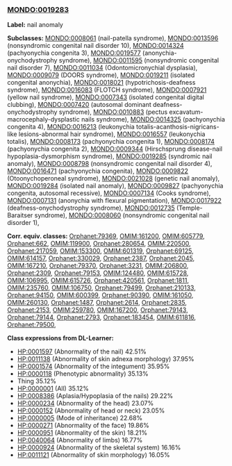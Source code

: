 
### [MONDO:0019283](http://purl.obolibrary.org/obo/MONDO_0019283)
**Label:** nail anomaly

**Subclasses:** [MONDO:0008061](http://purl.obolibrary.org/obo/MONDO_0008061) (nail-patella syndrome), [MONDO:0013596](http://purl.obolibrary.org/obo/MONDO_0013596) (nonsyndromic congenital nail disorder 10), [MONDO:0014324](http://purl.obolibrary.org/obo/MONDO_0014324) (pachyonychia congenita 3), [MONDO:0019577](http://purl.obolibrary.org/obo/MONDO_0019577) (anonychia-onychodystrophy syndrome), [MONDO:0011595](http://purl.obolibrary.org/obo/MONDO_0011595) (nonsyndromic congenital nail disorder 7), [MONDO:0011034](http://purl.obolibrary.org/obo/MONDO_0011034) (Odontomicronychial dysplasia), [MONDO:0009079](http://purl.obolibrary.org/obo/MONDO_0009079) (DOORS syndrome), [MONDO:0019211](http://purl.obolibrary.org/obo/MONDO_0019211) (isolated congenital anonychia), [MONDO:0018021](http://purl.obolibrary.org/obo/MONDO_0018021) (hypotrichosis-deafness syndrome), [MONDO:0016083](http://purl.obolibrary.org/obo/MONDO_0016083) (FLOTCH syndrome), [MONDO:0007921](http://purl.obolibrary.org/obo/MONDO_0007921) (yellow nail syndrome), [MONDO:0007343](http://purl.obolibrary.org/obo/MONDO_0007343) (isolated congenital digital clubbing), [MONDO:0007420](http://purl.obolibrary.org/obo/MONDO_0007420) (autosomal dominant deafness-onychodystrophy syndrome), [MONDO:0010883](http://purl.obolibrary.org/obo/MONDO_0010883) (pectus excavatum-macrocephaly-dysplastic nails syndrome), [MONDO:0014325](http://purl.obolibrary.org/obo/MONDO_0014325) (pachyonychia congenita 4), [MONDO:0016213](http://purl.obolibrary.org/obo/MONDO_0016213) (leukonychia totalis-acanthosis-nigricans-like lesions-abnormal hair syndrome), [MONDO:0016557](http://purl.obolibrary.org/obo/MONDO_0016557) (leukonychia totalis), [MONDO:0008173](http://purl.obolibrary.org/obo/MONDO_0008173) (pachyonychia congenita 1), [MONDO:0008174](http://purl.obolibrary.org/obo/MONDO_0008174) (pachyonychia congenita 2), [MONDO:0009344](http://purl.obolibrary.org/obo/MONDO_0009344) (Hirschsprung disease-nail hypoplasia-dysmorphism syndrome), [MONDO:0019285](http://purl.obolibrary.org/obo/MONDO_0019285) (syndromic nail anomaly), [MONDO:0008798](http://purl.obolibrary.org/obo/MONDO_0008798) (nonsyndromic congenital nail disorder 4), [MONDO:0016471](http://purl.obolibrary.org/obo/MONDO_0016471) (pachyonychia congenita), [MONDO:0009822](http://purl.obolibrary.org/obo/MONDO_0009822) (Otoonychoperoneal syndrome), [MONDO:0021028](http://purl.obolibrary.org/obo/MONDO_0021028) (genetic nail anomaly), [MONDO:0019284](http://purl.obolibrary.org/obo/MONDO_0019284) (isolated nail anomaly), [MONDO:0009827](http://purl.obolibrary.org/obo/MONDO_0009827) (pachyonychia congenita, autosomal recessive), [MONDO:0007134](http://purl.obolibrary.org/obo/MONDO_0007134) (Cooks syndrome), [MONDO:0007131](http://purl.obolibrary.org/obo/MONDO_0007131) (anonychia with flexural pigmentation), [MONDO:0017922](http://purl.obolibrary.org/obo/MONDO_0017922) (deafness-onychodystrophy syndrome), [MONDO:0012735](http://purl.obolibrary.org/obo/MONDO_0012735) (Temple-Baraitser syndrome), [MONDO:0008060](http://purl.obolibrary.org/obo/MONDO_0008060) (nonsyndromic congenital nail disorder 1), 

**Corr. equiv. classes:** [Orphanet:79369](http://www.orpha.net/ORDO/Orphanet_79369), [OMIM:161200](http://purl.obolibrary.org/obo/OMIM_161200), [OMIM:605779](http://purl.obolibrary.org/obo/OMIM_605779), [Orphanet:662](http://www.orpha.net/ORDO/Orphanet_662), [OMIM:119900](http://purl.obolibrary.org/obo/OMIM_119900), [Orphanet:280654](http://www.orpha.net/ORDO/Orphanet_280654), [OMIM:220500](http://purl.obolibrary.org/obo/OMIM_220500), [Orphanet:217059](http://www.orpha.net/ORDO/Orphanet_217059), [OMIM:153300](http://purl.obolibrary.org/obo/OMIM_153300), [OMIM:601319](http://purl.obolibrary.org/obo/OMIM_601319), [Orphanet:69125](http://www.orpha.net/ORDO/Orphanet_69125), [OMIM:614157](http://purl.obolibrary.org/obo/OMIM_614157), [Orphanet:330029](http://www.orpha.net/ORDO/Orphanet_330029), [Orphanet:2387](http://www.orpha.net/ORDO/Orphanet_2387), [Orphanet:2045](http://www.orpha.net/ORDO/Orphanet_2045), [OMIM:167210](http://purl.obolibrary.org/obo/OMIM_167210), [Orphanet:79370](http://www.orpha.net/ORDO/Orphanet_79370), [Orphanet:3231](http://www.orpha.net/ORDO/Orphanet_3231), [OMIM:206800](http://purl.obolibrary.org/obo/OMIM_206800), [Orphanet:2309](http://www.orpha.net/ORDO/Orphanet_2309), [Orphanet:79153](http://www.orpha.net/ORDO/Orphanet_79153), [OMIM:124480](http://purl.obolibrary.org/obo/OMIM_124480), [OMIM:615728](http://purl.obolibrary.org/obo/OMIM_615728), [OMIM:106995](http://purl.obolibrary.org/obo/OMIM_106995), [OMIM:615726](http://purl.obolibrary.org/obo/OMIM_615726), [Orphanet:420561](http://www.orpha.net/ORDO/Orphanet_420561), [Orphanet:1811](http://www.orpha.net/ORDO/Orphanet_1811), [OMIM:235760](http://purl.obolibrary.org/obo/OMIM_235760), [OMIM:106750](http://purl.obolibrary.org/obo/OMIM_106750), [Orphanet:79499](http://www.orpha.net/ORDO/Orphanet_79499), [Orphanet:210133](http://www.orpha.net/ORDO/Orphanet_210133), [Orphanet:94150](http://www.orpha.net/ORDO/Orphanet_94150), [OMIM:600399](http://purl.obolibrary.org/obo/OMIM_600399), [Orphanet:90390](http://www.orpha.net/ORDO/Orphanet_90390), [OMIM:161050](http://purl.obolibrary.org/obo/OMIM_161050), [OMIM:260130](http://purl.obolibrary.org/obo/OMIM_260130), [Orphanet:1487](http://www.orpha.net/ORDO/Orphanet_1487), [Orphanet:2614](http://www.orpha.net/ORDO/Orphanet_2614), [Orphanet:2835](http://www.orpha.net/ORDO/Orphanet_2835), [Orphanet:2153](http://www.orpha.net/ORDO/Orphanet_2153), [OMIM:259780](http://purl.obolibrary.org/obo/OMIM_259780), [OMIM:167200](http://purl.obolibrary.org/obo/OMIM_167200), [Orphanet:79143](http://www.orpha.net/ORDO/Orphanet_79143), [Orphanet:79144](http://www.orpha.net/ORDO/Orphanet_79144), [Orphanet:2793](http://www.orpha.net/ORDO/Orphanet_2793), [Orphanet:183454](http://www.orpha.net/ORDO/Orphanet_183454), [OMIM:611816](http://purl.obolibrary.org/obo/OMIM_611816), [Orphanet:79500](http://www.orpha.net/ORDO/Orphanet_79500), 

**Class expressions from DL-Learner:**

- [HP:0001597](http://purl.obolibrary.org/obo/HP_0001597) (Abnormality of the nail) 42.51%
- [HP:0011138](http://purl.obolibrary.org/obo/HP_0011138) (Abnormality of skin adnexa morphology) 37.95%
- [HP:0001574](http://purl.obolibrary.org/obo/HP_0001574) (Abnormality of the integument) 35.95%
- [HP:0000118](http://purl.obolibrary.org/obo/HP_0000118) (Phenotypic abnormality) 35.13%
- Thing 35.12%
- [HP:0000001](http://purl.obolibrary.org/obo/HP_0000001) (All) 35.12%
- [HP:0008386](http://purl.obolibrary.org/obo/HP_0008386) (Aplasia/Hypoplasia of the nails) 29.22%
- [HP:0000234](http://purl.obolibrary.org/obo/HP_0000234) (Abnormality of the head) 23.07%
- [HP:0000152](http://purl.obolibrary.org/obo/HP_0000152) (Abnormality of head or neck) 23.05%
- [HP:0000005](http://purl.obolibrary.org/obo/HP_0000005) (Mode of inheritance) 22.68%
- [HP:0000271](http://purl.obolibrary.org/obo/HP_0000271) (Abnormality of the face) 19.86%
- [HP:0000951](http://purl.obolibrary.org/obo/HP_0000951) (Abnormality of the skin) 18.21%
- [HP:0040064](http://purl.obolibrary.org/obo/HP_0040064) (Abnormality of limbs) 16.77%
- [HP:0000924](http://purl.obolibrary.org/obo/HP_0000924) (Abnormality of the skeletal system) 16.16%
- [HP:0011121](http://purl.obolibrary.org/obo/HP_0011121) (Abnormality of skin morphology) 16.05%


